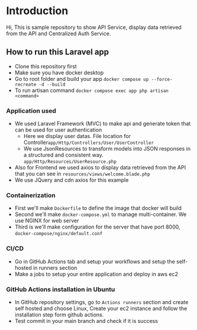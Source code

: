 # Introduction
Hi, This is sample repository to show API Service, display data retrieved from the API and Centralized Auth Service.

## How to run this Laravel app
- Clone this repository first
- Make sure you have docker desktop
- Go to root folder and build your app `docker compose up --force-recreate -d --build`
- To run artisan command `docker compose exec app php artisan <command>`

### Application used
- We used Laravel Framework (MVC) to make api and generate token that can be used for user authentication
   - Here we display user datas. File location for Controller`app/Http/Controllers/User/UserController`
   - We use JsonResources to transform models into JSON responses in a structured and consistent way. `app/Http/Resources/UserResource.php`
- Also for Frontend we used axios to display data retrieved from the API that you can see in `resources/views/welcome.blade.php`
- We use JQuery and cdn axios for this example

### Containerization
- First we'll make `Dockerfile` to define the image that docker will build
- Second we'll make `docker-compose.yml` to manage multi-container. We use NGINX for web server
- Third is we'll make configuration for the server that have port 8000, `docker-compose/nginx/default.conf`

### CI/CD
- Go in GitHub Actions tab and setup your workflows and setup the self-hosted in runners section
- Make a jobs to setup your entire application and deploy in aws ec2

### GitHub Actions installation in Ubuntu
- In GitHub repository settings, go to `Actions runners` section and create self hosted and choose Linux, Create your ec2 instance and follow the installation step form github actions.
- Test commit in your main branch and check if it is success
